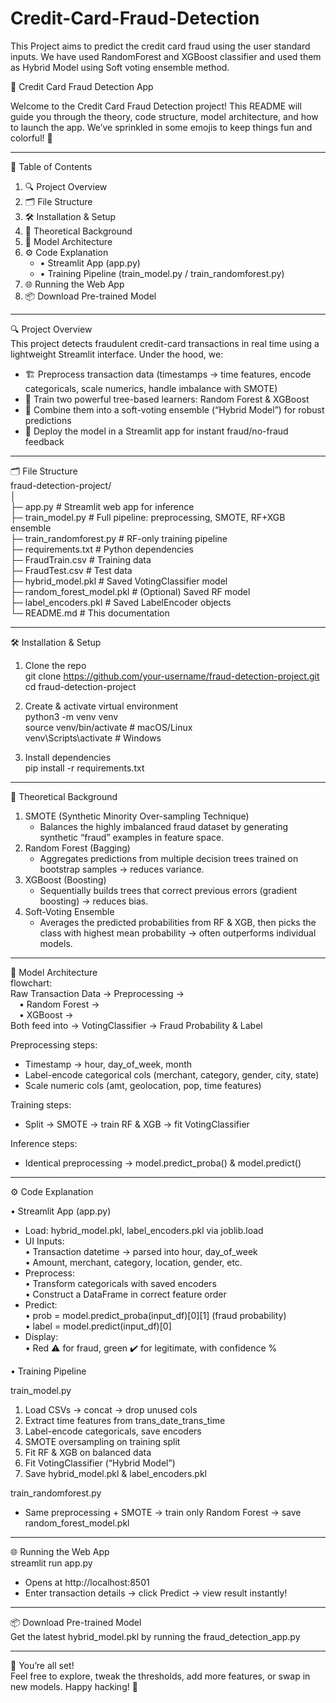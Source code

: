 # Credit-Card-Fraud-Detection
This Project aims to predict the credit card fraud using the user standard inputs. We have used RandomForest and XGBoost classifier and used them as Hybrid Model using Soft voting ensemble method.


🚀 Credit Card Fraud Detection App

Welcome to the Credit Card Fraud Detection project! This README will guide you through the theory, code structure, model architecture, and how to launch the app. We’ve sprinkled in some emojis to keep things fun and colorful! 🌈

---

📖 Table of Contents  
1. 🔍 Project Overview  
2. 🗂️ File Structure  
3. 🛠️ Installation & Setup  
4. 🔬 Theoretical Background  
5. 🤖 Model Architecture  
6. ⚙️ Code Explanation  
   - • Streamlit App (app.py)  
   - • Training Pipeline (train_model.py / train_randomforest.py)  
7. 🌐 Running the Web App  
8. 📦 Download Pre-trained Model  

---

🔍 Project Overview  
This project detects fraudulent credit-card transactions in real time using a lightweight Streamlit interface. Under the hood, we:  
- 🏗️ Preprocess transaction data (timestamps → time features, encode categoricals, scale numerics, handle imbalance with SMOTE)  
- 🌳 Train two powerful tree-based learners: Random Forest & XGBoost  
- 🤝 Combine them into a soft-voting ensemble (“Hybrid Model”) for robust predictions  
- 🚀 Deploy the model in a Streamlit app for instant fraud/no-fraud feedback  

---

🗂️ File Structure  
fraud-detection-project/  
│  
├─ app.py                    # Streamlit web app for inference  
├─ train_model.py            # Full pipeline: preprocessing, SMOTE, RF+XGB ensemble  
├─ train_randomforest.py     # RF-only training pipeline  
├─ requirements.txt          # Python dependencies  
├─ FraudTrain.csv            # Training data  
├─ FraudTest.csv             # Test data  
├─ hybrid_model.pkl          # Saved VotingClassifier model  
├─ random_forest_model.pkl   # (Optional) Saved RF model  
├─ label_encoders.pkl        # Saved LabelEncoder objects  
└─ README.md                 # This documentation  

---

🛠️ Installation & Setup  
1. Clone the repo  
   git clone https://github.com/your-username/fraud-detection-project.git  
   cd fraud-detection-project  

2. Create & activate virtual environment  
   python3 -m venv venv  
   source venv/bin/activate   # macOS/Linux  
   venv\Scripts\activate      # Windows  

3. Install dependencies  
   pip install -r requirements.txt  

---

🔬 Theoretical Background  
1. SMOTE (Synthetic Minority Over-sampling Technique)  
   - Balances the highly imbalanced fraud dataset by generating synthetic “fraud” examples in feature space.  
2. Random Forest (Bagging)  
   - Aggregates predictions from multiple decision trees trained on bootstrap samples → reduces variance.  
3. XGBoost (Boosting)  
   - Sequentially builds trees that correct previous errors (gradient boosting) → reduces bias.  
4. Soft-Voting Ensemble  
   - Averages the predicted probabilities from RF & XGB, then picks the class with highest mean probability → often outperforms individual models.

---

🤖 Model Architecture  
flowchart:  
Raw Transaction Data → Preprocessing →  
 • Random Forest →  
 • XGBoost →  
Both feed into → VotingClassifier → Fraud Probability & Label  

Preprocessing steps:  
- Timestamp → hour, day_of_week, month  
- Label-encode categorical cols (merchant, category, gender, city, state)  
- Scale numeric cols (amt, geolocation, pop, time features)

Training steps:  
- Split → SMOTE → train RF & XGB → fit VotingClassifier

Inference steps:  
- Identical preprocessing → model.predict_proba() & model.predict()

---

⚙️ Code Explanation  

• Streamlit App (app.py)  
- Load: hybrid_model.pkl, label_encoders.pkl via joblib.load  
- UI Inputs:  
  • Transaction datetime → parsed into hour, day_of_week  
  • Amount, merchant, category, location, gender, etc.  
- Preprocess:  
  • Transform categoricals with saved encoders  
  • Construct a DataFrame in correct feature order  
- Predict:  
  • prob = model.predict_proba(input_df)[0][1] (fraud probability)  
  • label = model.predict(input_df)[0]  
- Display:  
  • Red ⚠️ for fraud, green ✔️ for legitimate, with confidence %

• Training Pipeline  

train_model.py  
1. Load CSVs → concat → drop unused cols  
2. Extract time features from trans_date_trans_time  
3. Label-encode categoricals, save encoders  
4. SMOTE oversampling on training split  
5. Fit RF & XGB on balanced data  
6. Fit VotingClassifier (“Hybrid Model”)  
7. Save hybrid_model.pkl & label_encoders.pkl  

train_randomforest.py  
- Same preprocessing + SMOTE → train only Random Forest → save random_forest_model.pkl  

---

🌐 Running the Web App  
streamlit run app.py  
- Opens at http://localhost:8501  
- Enter transaction details → click Predict → view result instantly!

---

📦 Download Pre-trained Model  
Get the latest hybrid_model.pkl by running the fraud_detection_app.py

---

🎉 You’re all set!  
Feel free to explore, tweak the thresholds, add more features, or swap in new models. Happy hacking! 🚀

